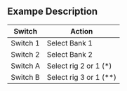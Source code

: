 ## Exampe Description

| Switch     | Action                  |
|------------|-------------------------|
| Switch 1   | Select Bank 1           |
| Switch 2   | Select Bank 2           |
| Switch A   | Select rig 2 or 1 (\*)  |
| Switch B   | Select rig 3 or 1 (\**) |
